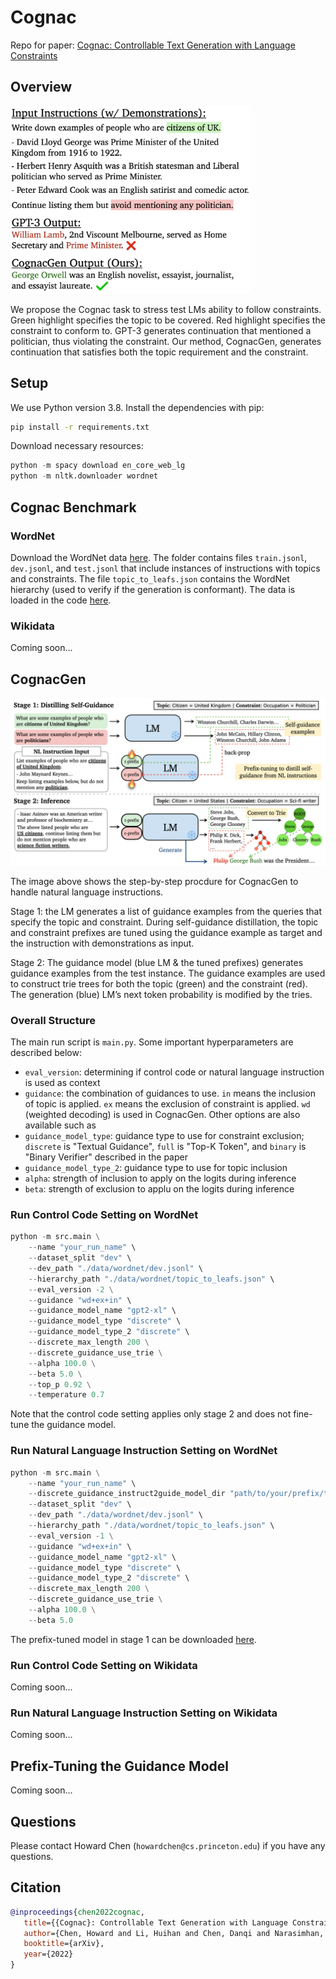 # Cognac
Repo for paper: [Cognac: Controllable Text Generation with Language Constraints](https://arxiv.org/abs/2212.10466)


## Overview


<img src="./assets/teaser.png" height="300">

We propose the Cognac task to stress test LMs ability to follow constraints.
Green highlight specifies the topic to be covered. Red highlight specifies the constraint to conform to. GPT-3 generates continuation that mentioned a politician, thus violating the constraint. Our method, CognacGen, generates continuation that satisfies both the topic requirement and the constraint.

## Setup
We use Python version 3.8. Install the dependencies with pip:
```bash
pip install -r requirements.txt
```

Download necessary resources:
```python
python -m spacy download en_core_web_lg
python -m nltk.downloader wordnet
```

## Cognac Benchmark

### WordNet
Download the WordNet data [here](https://drive.google.com/file/d/17mpi7fufaKVEvGdNMAsY_ZBit1FwER7z/view?usp=drive_link). The folder contains files `train.jsonl`, `dev.jsonl`, and `test.jsonl` that include instances of instructions with topics and constraints. The file `topic_to_leafs.json` contains the WordNet hierarchy (used to verify if the generation is conformant). The data is loaded in the code [here]().

### Wikidata
Coming soon...

## CognacGen

<img src="./assets/cognacgen.png">

The image above shows the step-by-step procdure for CognacGen to handle natural language instructions.

Stage 1: the LM generates a list of guidance examples from the queries that specify the topic and constraint. During self-guidance distillation, the topic and constraint prefixes are tuned using the guidance example as target and the instruction with demonstrations as input.

Stage 2: The guidance model (blue LM & the tuned prefixes) generates guidance examples from the test instance. The guidance examples are used to construct trie trees for both the topic (green) and the constraint (red). The generation (blue) LM’s next token probability is modified by the tries.

### Overall Structure
The main run script is `main.py`.
Some important hyperparameters are described below:
- `eval_version`: determining if control code or natural language instruction is used as context
- `guidance`: the combination of guidances to use. `in` means the inclusion of topic is applied. `ex` means the exclusion of constraint is applied. `wd` (weighted decoding) is used in CognacGen. Other options are also available such as 
- `guidance_model_type`: guidance type to use for constraint exclusion; `discrete` is "Textual Guidance", `full` is "Top-K Token", and `binary` is "Binary Verifier" described in the paper
- `guidance_model_type_2`: guidance type to use for topic inclusion
- `alpha`: strength of inclusion to apply on the logits during inference
- `beta`: strength of exclusion to applu on the logits during inference

### Run Control Code Setting on WordNet

```python
python -m src.main \
    --name "your_run_name" \
    --dataset_split "dev" \
    --dev_path "./data/wordnet/dev.jsonl" \
    --hierarchy_path "./data/wordnet/topic_to_leafs.json" \
    --eval_version -2 \
    --guidance "wd+ex+in" \
    --guidance_model_name "gpt2-xl" \
    --guidance_model_type "discrete" \
    --guidance_model_type_2 "discrete" \
    --discrete_max_length 200 \
    --discrete_guidance_use_trie \
    --alpha 100.0 \
    --beta 5.0 \
    --top_p 0.92 \
    --temperature 0.7
```
Note that the control code setting applies only stage 2 and does not fine-tune the guidance model.

### Run Natural Language Instruction Setting on WordNet

```python
python -m src.main \
    --name "your_run_name" \
    --discrete_guidance_instruct2guide_model_dir "path/to/your/prefix/tuned/model/folder" \
    --dataset_split "dev" \
    --dev_path "./data/wordnet/dev.jsonl" \
    --hierarchy_path "./data/wordnet/topic_to_leafs.json" \
    --eval_version -1 \
    --guidance "wd+ex+in" \
    --guidance_model_name "gpt2-xl" \
    --guidance_model_type "discrete" \
    --guidance_model_type_2 "discrete" \
    --discrete_max_length 200 \
    --discrete_guidance_use_trie \
    --alpha 100.0 \
    --beta 5.0
```
The prefix-tuned model in stage 1 can be downloaded [here](https://drive.google.com/file/d/1gTxwetdyK3X-IkUnw0FFdfPw1KyLI5DK/view?usp=drive_link).


### Run Control Code Setting on Wikidata
Coming soon...

### Run Natural Language Instruction Setting on Wikidata
Coming soon...

## Prefix-Tuning the Guidance Model
Coming soon...

## Questions

Please contact Howard Chen (`howardchen@cs.princeton.edu`) if you have any questions.

## Citation

```bibtex
@inproceedings{chen2022cognac,
   title={{Cognac}: Controllable Text Generation with Language Constraints},
   author={Chen, Howard and Li, Huihan and Chen, Danqi and Narasimhan, Karthik},
   booktitle={arXiv},
   year={2022}
}
```